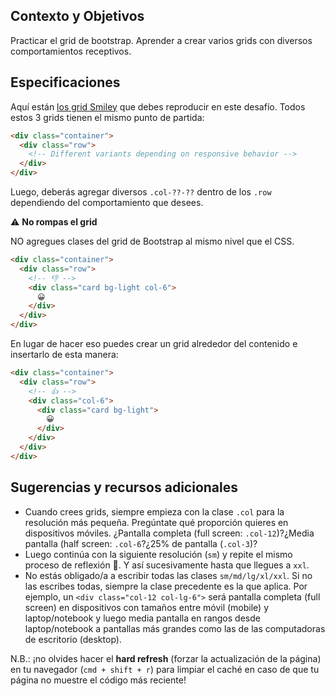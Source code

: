 ## Contexto y Objetivos

Practicar el grid de bootstrap. Aprender a crear varios grids con diversos comportamientos receptivos.

## Especificaciones

Aquí están [los grid Smiley](http://lewagon.github.io/bootstrap-challenges/01-New-Bootstrap-grid/) que debes reproducir en este desafío. Todos estos 3 grids tienen el mismo punto de partida:

```html
<div class="container">
  <div class="row">
    <!-- Different variants depending on responsive behavior -->
  </div>
</div>
```

Luego, deberás agregar diversos `.col-??-??` dentro de los `.row` dependiendo del comportamiento que desees.

⚠️ **No rompas el grid**

NO agregues clases del grid de Bootstrap al mismo nivel que el CSS.

```html
<div class="container">
  <div class="row">
    <!-- 👎 -->
    <div class="card bg-light col-6">
      😀
    </div>
  </div>
</div>
```

En lugar de hacer eso puedes crear un grid alrededor del contenido e insertarlo de esta manera:


```html
<div class="container">
  <div class="row">
    <!-- 👍 -->
    <div class="col-6">
      <div class="card bg-light">
        😀
      </div>
    </div>
  </div>
</div>
```

## Sugerencias y recursos adicionales

- Cuando crees grids, siempre empieza con la clase `.col` para la resolución más pequeña. Pregúntate qué proporción quieres en dispositivos móviles. ¿Pantalla completa (full screen: `.col-12`)?¿Media pantalla (half screen: `.col-6`?¿25% de pantalla (`.col-3`)?
- Luego continúa con la siguiente resolución (`sm`) y repite el mismo proceso de reflexión 🤔. Y así sucesivamente hasta que llegues a `xxl`.
- No estás obligado/a a escribir todas las clases  `sm/md/lg/xl/xxl`. Si no las escribes todas, siempre la clase precedente es la que aplica. Por ejemplo, un `<div class="col-12 col-lg-6">` será pantalla completa (full screen) en dispositivos con tamaños entre móvil (mobile) y laptop/notebook y luego media pantalla en rangos desde laptop/notebook a pantallas más grandes como las de las computadoras de escritorio (desktop).

N.B.: ¡no olvides hacer el **hard refresh** (forzar la actualización de la página) en tu navegador (`cmd + shift + r`) para limpiar el caché en caso de que tu página no muestre el código más reciente!
